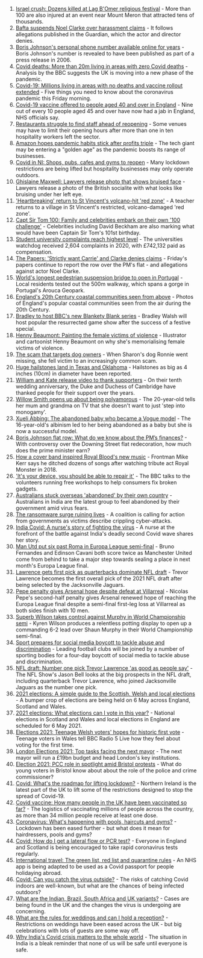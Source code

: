 1. [Israel crush: Dozens killed at Lag B'Omer religious festival](https://www.bbc.co.uk/news/world-middle-east-56938657) - More than 100 are also injured at an event near Mount Meron that attracted tens of thousands.
2. [Bafta suspends Noel Clarke over harassment claims](https://www.bbc.co.uk/news/entertainment-arts-56937479) - It follows allegations published in the Guardian, which the actor and director denies.
3. [Boris Johnson's personal phone number available online for years](https://www.bbc.co.uk/news/uk-politics-56937889) - Boris Johnson's number is revealed to have been published as part of a press release in 2006.
4. [Covid deaths: More than 20m living in areas with zero Covid deaths](https://www.bbc.co.uk/news/health-56923757) - Analysis by the BBC suggests the UK is moving into a new phase of the pandemic.
5. [Covid-19: Millions living in areas with no deaths and vaccine rollout extended](https://www.bbc.co.uk/news/uk-56927987) - Five things you need to know about the coronavirus pandemic this Friday morning.
6. [Covid-19 vaccine offered to people aged 40 and over in England](https://www.bbc.co.uk/news/health-56933694) - Nine out of every 10 people aged 45 and over have now had a jab in England, NHS officials say.
7. [Restaurants struggle to find staff ahead of reopening](https://www.bbc.co.uk/news/business-56919575) - Some venues may have to limit their opening hours after more than one in ten hospitality workers left the sector.
8. [Amazon hopes pandemic habits stick after profits triple](https://www.bbc.co.uk/news/business-56937428) - The tech giant may be entering a "golden age" as the pandemic boosts its range of businesses.
9. [Covid in NI: Shops, pubs, cafes and gyms to reopen](https://www.bbc.co.uk/news/uk-northern-ireland-56887281) - Many lockdown restrictions are being lifted but hospitality businesses may only operate outdoors.
10. [Ghislaine Maxwell: Lawyers release photo that shows bruised face](https://www.bbc.co.uk/news/world-us-canada-56938988) - Lawyers release a photo of the British socialite with what looks like bruising under her left eye.
11. ['Heartbreaking' return to St Vincent's volcano-hit 'red zone'](https://www.bbc.co.uk/news/world-56934596) - A teacher returns to a village in St Vincent's restricted, volcano-damaged 'red zone'.
12. [Capt Sir Tom 100: Family and celebrities embark on their own '100 challenge'](https://www.bbc.co.uk/news/uk-england-beds-bucks-herts-56935334) - Celebrities including David Beckham are also marking what would have been Captain Sir Tom's 101st birthday.
13. [Student university complaints reach highest level](https://www.bbc.co.uk/news/education-56928980) - The universities watchdog received 2,604 complaints in 2020, with £742,132 paid as compensation.
14. [The Papers: 'Strictly want Carrie' and Clarke denies claims](https://www.bbc.co.uk/news/blogs-the-papers-56938107) - Friday's papers continue to report the row over the PM's flat - and allegations against actor Noel Clarke.
15. [World's longest pedestrian suspension bridge to open in Portugal](https://www.bbc.co.uk/news/world-europe-56938388) - Local residents tested out the 500m walkway, which spans a gorge in Portugal's Arouca Geopark.
16. [England's 20th Century coastal communities seen from above](https://www.bbc.co.uk/news/in-pictures-56929622) - Photos of England's popular coastal communities seen from the air during the 20th Century.
17. [Bradley to host BBC's new Blankety Blank series](https://www.bbc.co.uk/news/entertainment-arts-56929381) - Bradley Walsh will host popular the resurrected game show after the success of a festive special.
18. [Henny Beaumont: Painting the female victims of violence](https://www.bbc.co.uk/news/uk-england-london-56907932) - Illustrator and cartoonist Henny Beaumont on why she's memorialising female victims of violence.
19. [The scam that targets dog owners](https://www.bbc.co.uk/news/uk-56922473) - When Sharon's dog Ronnie went missing, she fell victim to an increasingly common scam.
20. [Huge hailstones land in Texas and Oklahoma](https://www.bbc.co.uk/news/world-us-canada-56936198) - Hailstones as big as 4 inches (10cm) in diameter have been reported.
21. [William and Kate release video to thank supporters](https://www.bbc.co.uk/news/uk-56928583) - On their tenth wedding anniversary, the Duke and Duchess of Cambridge have thanked people for their support over the years.
22. [Willow Smith opens up about being polyamorous](https://www.bbc.co.uk/news/newsbeat-56852099) - The 20-year-old tells her mum and grandma on TV that she doesn't want to just 'step into monogamy'.
23. [Xueli Abbing: The abandoned baby who became a Vogue model](https://www.bbc.co.uk/news/world-asia-china-56464881) - The 16-year-old's albinism led to her being abandoned as a baby but she is now a successful model.
24. [Boris Johnson flat row: What do we know about the PM’s finances?](https://www.bbc.co.uk/news/uk-politics-56928610) - With controversy over the Downing Street flat redecoration, how much does the prime minister earn?
25. [How a cover band inspired Royal Blood's new music](https://www.bbc.co.uk/news/entertainment-arts-56920871) - Frontman Mike Kerr says he ditched dozens of songs after watching tribute act Royal Monster in 2018.
26. ['It's your device, you should be able to repair it'](https://www.bbc.co.uk/news/business-56799069) - The BBC talks to the volunteers running free workshops to help consumers fix broken gadgets.
27. [Australians stuck overseas 'abandoned' by their own country](https://www.bbc.co.uk/news/world-australia-56924188) - Australians in India are the latest group to feel abandoned by their government amid virus fears.
28. [The ransomware surge ruining lives](https://www.bbc.co.uk/news/technology-56933733) - A coalition is calling for action from governments as victims describe crippling cyber-attacks.
29. [India Covid: A nurse's story of fighting the virus](https://www.bbc.co.uk/news/world-asia-india-56926119) - A nurse at the forefront of the battle against India's deadly second Covid wave shares her story.
30. [Man Utd put six past Roma in Europa League semi-final](https://www.bbc.co.uk/sport/football/56892065) - Bruno Fernandes and Edinson Cavani both score twice as Manchester United come from behind to take a major step towards sealing a place in next month's Europa League final.
31. [Lawrence gets first pick as quarterbacks dominate NFL draft](https://www.bbc.co.uk/sport/american-football/56938720) - Trevor Lawrence becomes the first overall pick of the 2021 NFL draft after being selected by the Jacksonville Jaguars.
32. [Pepe penalty gives Arsenal hope despite defeat at Villarreal](https://www.bbc.co.uk/sport/football/56892082) - Nicolas Pepe's second-half penalty gives Arsenal renewed hope of reaching the Europa League final despite a semi-final first-leg loss at Villarreal as both sides finish with 10 men.
33. [Superb Wilson takes control against Murphy in World Championship semi](https://www.bbc.co.uk/sport/snooker/56932603) - Kyren Wilson produces a relentless potting display to open up a commanding 6-2 lead over Shaun Murphy in their World Championship semi-final.
34. [Sport prepares for social media boycott to tackle abuse and discrimination](https://www.bbc.co.uk/sport/56936797) - Leading football clubs will be joined by a number of sporting bodies for a four-day boycott of social media to tackle abuse and discrimination.
35. [NFL draft: Number one pick Trevor Lawrence 'as good as people say'](https://www.bbc.co.uk/sport/av/american-football/56931865) - The NFL Show's Jason Bell looks at the big prospects in the NFL draft, including quarterback Trevor Lawrence, who joined Jacksonville Jaguars as the number one pick.
36. [2021 elections: A simple guide to the Scottish, Welsh and local elections](https://www.bbc.co.uk/news/uk-politics-56286643) - A bumper crop of elections are being held on 6 May across England, Scotland and Wales.
37. [2021 elections: What elections can I vote in this year?](https://www.bbc.co.uk/news/56129210) - National elections in Scotland and Wales and local elections in England are scheduled for 6 May 2021.
38. [Elections 2021: Teenage Welsh voters' hopes for historic first vote](https://www.bbc.co.uk/news/uk-politics-56908323) - Teenage voters in Wales tell BBC Radio 5 Live how they feel about voting for the first time.
39. [London Elections 2021: Top tasks facing the next mayor](https://www.bbc.co.uk/news/uk-england-london-56748541) - The next mayor will run a £19bn budget and head London's key institutions.
40. [Election 2021: PCC role in spotlight amid Bristol protests](https://www.bbc.co.uk/news/uk-england-bristol-56833152) - What do young voters in Bristol know about about the role of the police and crime commissioner?
41. [Covid: What's the roadmap for lifting lockdown?](https://www.bbc.co.uk/news/explainers-52530518) - Northern Ireland is the latest part of the UK to lift some of the restrictions designed to stop the spread of Covid-19.
42. [Covid vaccine: How many people in the UK have been vaccinated so far?](https://www.bbc.co.uk/news/health-55274833) - The logistics of vaccinating millions of people across the country, as more than 34 million people receive at least one dose.
43. [Coronavirus: What's happening with pools, haircuts and gyms?](https://www.bbc.co.uk/news/explainers-53349989) - Lockdown has been eased further - but what does it mean for hairdressers, pools and gyms?
44. [Covid: How do I get a lateral flow or PCR test?](https://www.bbc.co.uk/news/health-51943612) - Everyone in England and Scotland is being encouraged to take rapid coronavirus tests regularly.
45. [International travel: The green list, red list and quarantine rules](https://www.bbc.co.uk/news/explainers-52544307) - An NHS app is being adapted to be used as a Covid passport for people holidaying abroad.
46. [Covid: Can you catch the virus outside?](https://www.bbc.co.uk/news/explainers-55680305) - The risks of catching Covid indoors are well-known, but what are the chances of being infected outdoors?
47. [What are the Indian, Brazil, South Africa and UK variants?](https://www.bbc.co.uk/news/health-55659820) - Cases are being found in the UK and the changes the virus is undergoing are concerning.
48. [What are the rules for weddings and can I hold a reception?](https://www.bbc.co.uk/news/explainers-52811509) - Restrictions on weddings have been eased across the UK - but big celebrations with lots of guests are some way off.
49. [Why India's Covid crisis matters to the whole world](https://www.bbc.co.uk/news/world-asia-india-56907007) - The situation in India is a bleak reminder that none of us will be safe until everyone is safe.
